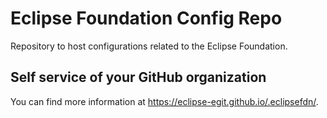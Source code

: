 # Eclipse Foundation Config Repo

Repository to host configurations related to the Eclipse Foundation.

## Self service of your GitHub organization

You can find more information at <https://eclipse-egit.github.io/.eclipsefdn/>.
